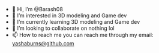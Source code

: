 - 👋 Hi, I’m @Barash08
- 👀 I’m interested in 3D modeling and Game dev
- 🌱 I’m currently learning 3D modeling and Game dev
- 💞️ I’m looking to collaborate on nothing lol
- 📫 How to reach me you can reach me through my email: yashaburns@github.com

<!---
Barash08/Barash08 is a ✨ special ✨ repository because its `README.md` (this file) appears on your GitHub profile.
You can click the Preview link to take a look at your changes.
--->
